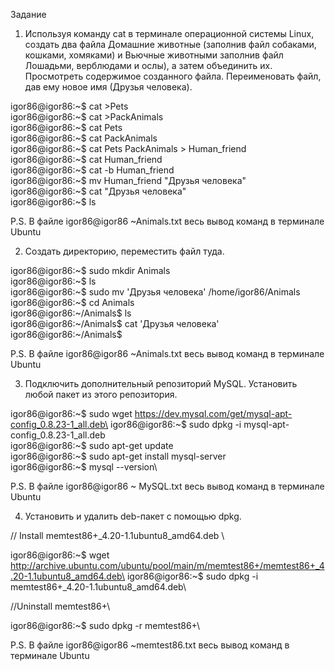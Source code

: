 Задание
1. Используя команду cat в терминале операционной системы Linux, создать два файла Домашние животные (заполнив файл собаками, кошками,
хомяками) и Вьючные животными заполнив файл Лошадьми, верблюдами и ослы), а затем объединить их. Просмотреть содержимое созданного файла.
Переименовать файл, дав ему новое имя (Друзья человека).

igor86@igor86:~$ cat >Pets\
igor86@igor86:~$ cat >PackAnimals\
igor86@igor86:~$ cat Pets\
igor86@igor86:~$ cat PackAnimals\
igor86@igor86:~$ cat Pets PackAnimals > Human_friend\
igor86@igor86:~$ cat Human_friend\
igor86@igor86:~$ cat -b Human_friend\
igor86@igor86:~$ mv Human_friend "Друзья человека"\
igor86@igor86:~$ cat "Друзья человека"\
igor86@igor86:~$ ls

P.S. В файле igor86@igor86 ~Animals.txt весь вывод команд в терминале Ubuntu

2. Создать директорию, переместить файл туда.

igor86@igor86:~$ sudo mkdir Animals\
igor86@igor86:~$ ls\
igor86@igor86:~$ sudo mv 'Друзья человека' /home/igor86/Animals\
igor86@igor86:~$ cd Animals\
igor86@igor86:~/Animals$ ls\
igor86@igor86:~/Animals$ cat 'Друзья человека'\
igor86@igor86:~/Animals$

P.S. В файле igor86@igor86 ~Animals.txt весь вывод команд в терминале Ubuntu

3. Подключить дополнительный репозиторий MySQL. Установить любой пакет из этого репозитория.

igor86@igor86:~$ sudo wget https://dev.mysql.com/get/mysql-apt-config_0.8.23-1_all.deb\
igor86@igor86:~$ sudo dpkg -i mysql-apt-config_0.8.23-1_all.deb\
igor86@igor86:~$ sudo apt-get update\
igor86@igor86:~$ sudo apt-get install mysql-server\
igor86@igor86:~$ mysql --version\

P.S. В файле igor86@igor86 ~ MySQL.txt весь вывод команд в терминале Ubuntu

4. Установить и удалить deb-пакет с помощью dpkg.

// Install memtest86+_4.20-1.1ubuntu8_amd64.deb \

igor86@igor86:~$ wget http://archive.ubuntu.com/ubuntu/pool/main/m/memtest86+/memtest86+_4.20-1.1ubuntu8_amd64.deb\
igor86@igor86:~$ sudo dpkg -i memtest86+_4.20-1.1ubuntu8_amd64.deb\

//Uninstall memtest86+\

igor86@igor86:~$ sudo dpkg -r memtest86+\

P.S. В файле igor86@igor86 ~memtest86.txt весь вывод команд в терминале Ubuntu
